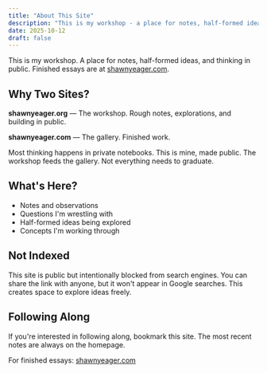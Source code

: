 ```yaml
---
title: "About This Site"
description: "This is my workshop - a place for notes, half-formed ideas, and thinking in public. Finished essays are at shawnyeager.com."
date: 2025-10-12
draft: false
---
```


This is my workshop. A place for notes, half-formed ideas, and thinking in public. Finished essays are at [shawnyeager.com](https://shawnyeager.com).

## Why Two Sites?

**shawnyeager.org** — The workshop. Rough notes, explorations, and building in public.

**shawnyeager.com** — The gallery. Finished work.

Most thinking happens in private notebooks. This is mine, made public. The workshop feeds the gallery. Not everything needs to graduate.

## What's Here?

- Notes and observations
- Questions I'm wrestling with
- Half-formed ideas being explored
- Concepts I'm working through

## Not Indexed

This site is public but intentionally blocked from search engines. You can share the link with anyone, but it won't appear in Google searches. This creates space to explore ideas freely.

## Following Along

If you're interested in following along, bookmark this site. The most recent notes are always on the homepage.

For finished essays: [shawnyeager.com](https://shawnyeager.com)
